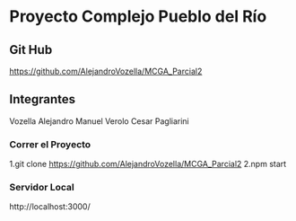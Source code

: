 # Proyecto Complejo Pueblo del Río

## Git Hub 
https://github.com/AlejandroVozella/MCGA_Parcial2

## Integrantes 

Vozella Alejandro 
Manuel Verolo
Cesar Pagliarini 

### Correr el Proyecto 

1.git clone https://github.com/AlejandroVozella/MCGA_Parcial2
2.npm start 

### Servidor Local 
http://localhost:3000/




